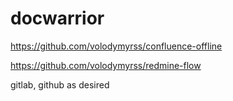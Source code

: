 # docwarrior

https://github.com/volodymyrss/confluence-offline

https://github.com/volodymyrss/redmine-flow

gitlab, github as desired
